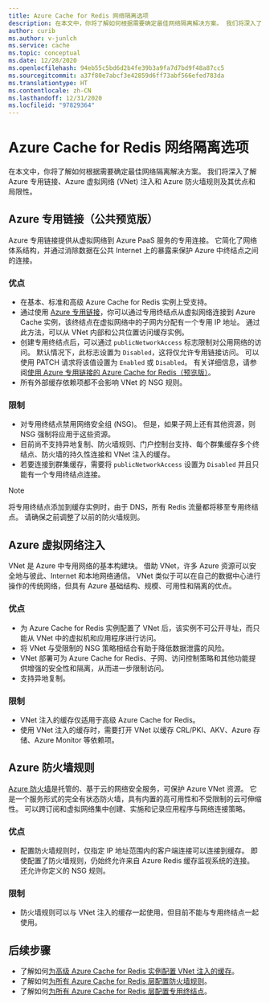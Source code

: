 ```yaml
---
title: Azure Cache for Redis 网络隔离选项
description: 在本文中，你将了解如何根据需要确定最佳网络隔离解决方案。 我们将深入了解 Azure 专用链接、Azure 虚拟网络 (VNet) 注入和 Azure 防火墙规则及其优点和局限性。
author: curib
ms.author: v-junlch
ms.service: cache
ms.topic: conceptual
ms.date: 12/28/2020
ms.openlocfilehash: 94eb55c5bd6d2b4fe39b3a9fa7d7bd9f48a87cc5
ms.sourcegitcommit: a37f80e7abcf3e42859d6ff73abf566efed783da
ms.translationtype: HT
ms.contentlocale: zh-CN
ms.lasthandoff: 12/31/2020
ms.locfileid: "97829364"
---
```

# <a name="azure-cache-for-redis-network-isolation-options"></a>Azure Cache for Redis 网络隔离选项 
在本文中，你将了解如何根据需要确定最佳网络隔离解决方案。 我们将深入了解 Azure 专用链接、Azure 虚拟网络 (VNet) 注入和 Azure 防火墙规则及其优点和局限性。  

## <a name="azure-private-link-public-preview"></a>Azure 专用链接（公共预览版） 
Azure 专用链接提供从虚拟网络到 Azure PaaS 服务的专用连接。 它简化了网络体系结构，并通过消除数据在公共 Internet 上的暴露来保护 Azure 中终结点之间的连接。 

### <a name="advantages"></a>优点
* 在基本、标准和高级 Azure Cache for Redis 实例上受支持。 
* 通过使用 [Azure 专用链接](../private-link/private-link-overview.md)，你可以通过专用终结点从虚拟网络连接到 Azure Cache 实例，该终结点在虚拟网络中的子网内分配有一个专用 IP 地址。 通过此方法，可以从 VNet 内部和公共位置访问缓存实例。  
* 创建专用终结点后，可以通过 `publicNetworkAccess` 标志限制对公用网络的访问。 默认情况下，此标志设置为 `Disabled`，这将仅允许专用链接访问。 可以使用 PATCH 请求将该值设置为 `Enabled` 或 `Disabled`。 有关详细信息，请参阅[使用 Azure 专用链接的 Azure Cache for Redis（预览版）](cache-private-link.md)。 
* 所有外部缓存依赖项都不会影响 VNet 的 NSG 规则。

### <a name="limitations"></a>限制 
* 对专用终结点禁用网络安全组 (NSG)。 但是，如果子网上还有其他资源，则 NSG 强制将应用于这些资源。
* 目前尚不支持异地复制、防火墙规则、门户控制台支持、每个群集缓存多个终结点、防火墙的持久性连接和 VNet 注入的缓存。 
* 若要连接到群集缓存，需要将 `publicNetworkAccess` 设置为 `Disabled` 并且只能有一个专用终结点连接。

> [!NOTE]
> 将专用终结点添加到缓存实例时，由于 DNS，所有 Redis 流量都将移至专用终结点。
> 请确保之前调整了以前的防火墙规则。  
>
>

## <a name="azure-virtual-network-injection"></a>Azure 虚拟网络注入 
VNet 是 Azure 中专用网络的基本构建块。 借助 VNet，许多 Azure 资源可以安全地与彼此、Internet 和本地网络通信。 VNet 类似于可以在自己的数据中心进行操作的传统网络，但具有 Azure 基础结构、规模、可用性和隔离的优点。 

### <a name="advantages"></a>优点
* 为 Azure Cache for Redis 实例配置了 VNet 后，该实例不可公开寻址，而只能从 VNet 中的虚拟机和应用程序进行访问。  
* 将 VNet 与受限制的 NSG 策略相结合有助于降低数据泄露的风险。 
* VNet 部署可为 Azure Cache for Redis、子网、访问控制策略和其他功能提供增强的安全性和隔离，从而进一步限制访问。 
* 支持异地复制。 

### <a name="limitations"></a>限制
* VNet 注入的缓存仅适用于高级 Azure Cache for Redis。 
* 使用 VNet 注入的缓存时，需要打开 VNet 以缓存 CRL/PKI、AKV、Azure 存储、Azure Monitor 等依赖项。  


## <a name="azure-firewall-rules"></a>Azure 防火墙规则
[Azure 防火墙](../firewall/overview.md)是托管的、基于云的网络安全服务，可保护 Azure VNet 资源。 它是一个服务形式的完全有状态防火墙，具有内置的高可用性和不受限制的云可伸缩性。 可以跨订阅和虚拟网络集中创建、实施和记录应用程序与网络连接策略。  

### <a name="advantages"></a>优点
* 配置防火墙规则时，仅指定 IP 地址范围内的客户端连接可以连接到缓存。 即使配置了防火墙规则，仍始终允许来自 Azure Redis 缓存监视系统的连接。 还允许你定义的 NSG 规则。  

### <a name="limitations"></a>限制
* 防火墙规则可以与 VNet 注入的缓存一起使用，但目前不能与专用终结点一起使用。 


## <a name="next-steps"></a>后续步骤
* 了解如何[为高级 Azure Cache for Redis 实例配置 VNet 注入的缓存](cache-how-to-premium-vnet.md)。  
* 了解如何[为所有 Azure Cache for Redis 层配置防火墙规则](cache-configure.md#firewall)。 
* 了解如何[为所有 Azure Cache for Redis 层配置专用终结点](cache-private-link.md)。

